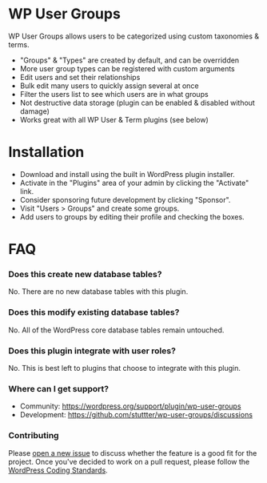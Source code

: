 # WP User Groups

WP User Groups allows users to be categorized using custom taxonomies & terms.

* "Groups" & "Types" are created by default, and can be overridden
* More user group types can be registered with custom arguments
* Edit users and set their relationships
* Bulk edit many users to quickly assign several at once
* Filter the users list to see which users are in what groups
* Not destructive data storage (plugin can be enabled & disabled without damage)
* Works great with all WP User & Term plugins (see below)

# Installation

* Download and install using the built in WordPress plugin installer.
* Activate in the "Plugins" area of your admin by clicking the "Activate" link.
* Consider sponsoring future development by clicking "Sponsor".
* Visit "Users > Groups" and create some groups.
* Add users to groups by editing their profile and checking the boxes.

# FAQ

### Does this create new database tables?

No. There are no new database tables with this plugin.

### Does this modify existing database tables?

No. All of the WordPress core database tables remain untouched.

### Does this plugin integrate with user roles?

No. This is best left to plugins that choose to integrate with this plugin.

### Where can I get support?

* Community: https://wordpress.org/support/plugin/wp-user-groups
* Development: https://github.com/stuttter/wp-user-groups/discussions

### Contributing

Please [open a new issue](/pull/new/master) to discuss whether the feature is a good fit for the project. Once you've decided to work on a pull request, please follow the [WordPress Coding Standards](http://make.wordpress.org/core/handbook/coding-standards/).
